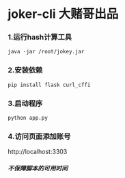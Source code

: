 # joker-cli 大赌哥出品
### 1.运行hash计算工具
```
java -jar /root/jokey.jar
```

### 2.安装依赖
```
pip install flask curl_cffi
```

### 3.启动程序
```
python app.py
```

### 4.访问页面添加账号

http://localhost:3303


##### 不保障脚本的可用时间
